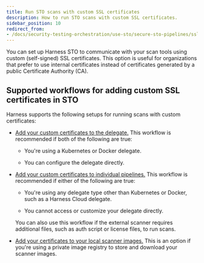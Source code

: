 ```yaml
---
title: Run STO scans with custom SSL certificates
description: How to run STO scans with custom SSL certificates. 
sidebar_position: 10
redirect_from:
- /docs/security-testing-orchestration/use-sto/secure-sto-pipelines/ssl-setup-in-sto
---
```


You can set up Harness STO to communicate with your scan tools using custom (self-signed) SSL certificates. This option is useful for organizations that prefer to use internal certificates instead of certificates generated by a public Certificate Authority (CA).

## Supported workflows for adding custom SSL certificates in STO

Harness supports the following setups for running scans with custom certificates: 

- [Add your custom certificates to the delegate.](/docs/security-testing-orchestration/use-cases/secure-sto-pipelines/add-certs-to-delegate) This workflow is recommended if both of the following are true:

  - You're using a Kubernetes or Docker delegate.

  - You can configure the delegate directly.
  
- [Add your custom certificates to individual pipelines.](/docs/security-testing-orchestration/use-cases/secure-sto-pipelines/add-certs-to-pipelines.md) This workflow is recommended if either of the following are true:

  - You're using any delegate type other than Kubernetes or Docker, such as a Harness Cloud delegate.

  - You cannot access or customize your delegate directly. 

  You can also use this workflow if the external scanner requires additional files, such as auth script or license files, to run scans.

- [Add your certificates to your local scanner images.](/docs/security-testing-orchestration/use-sto/set-up-sto-pipelines/download-images-from-private-registry) This is an option if you're using a private image registry to store and download your scanner images. 